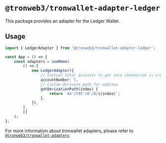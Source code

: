 # `@tronweb3/tronwallet-adapter-ledger`

This package provides an adapter for the Ledger Wallet.

## Usage

```typescript
import { LedgerAdapter } from '@tronweb3/tronwallet-adapter-ledger';

const App = () => {
    const adapters = useMemo(
        () => [
            new LedgerAdapter({
                // Initial total accounts to get once connection is created
                accountNumber: 5,
                // Custom derivate path for address
                getDerivationPath(index) {
                    return `44'/195'/0'/0/${index}`;
                },
            }),
        ],
        []
    );
};
```

For more information about tronwallet adapters, please refer to [`@tronweb3/tronwallet-adapters`](https://github.com/tronprotocol/tronwallet-adapter/tree/main/packages/adapters/adapters)
